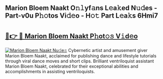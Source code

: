 ## Marion Bloem Naakt O𝚗𝚕yf𝚊ns L𝚎a𝚔ed N𝚞𝚍es - Part-v0u P𝚑𝚘tos Vi𝚍𝚎o - H𝚘𝚝 Part L𝚎a𝚔s 6Hmi7

# <h2><a href="http://kfdl4x.oniu.top/?m=Marion+Bloem+Naakt">🔗👉 🔴 Marion Bloem Naakt P𝚑ot𝚘𝚜 V𝚒d𝚎o</a></h2>

[![Marion Bloem Naakt Nu𝚍e𝚜](https://i.imgur.com/0qMVB7G.gif)](http://kfdl4x.oniu.top/?m=Marion+Bloem+Naakt)
Cybernetic artist and amusement giver Marion Bloem Naakt, acclaimed for publishing dance and lifestyle tutorials through viral dance moves and short clips. Brilliant ventriloquist assistant Marion Bloem Naakt, celebrated for their exceptional abilities and accomplishments in assisting ventriloquists.  
